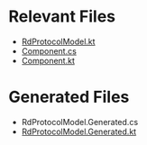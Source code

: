 # Relevant Files

- [RdProtocolModel.kt](protocol/src/main/kotlin/model/rider/RdProtocolModel.kt)
- [Component.cs](src/dotnet/ReSharperPlugin.RdProtocol/Rider/Component.cs)
- [Component.kt](src/rider/main/kotlin/com/jetbrains/rider/plugins/rdprotocol/Component.kt)

# Generated Files

- RdProtocolModel.Generated.cs
- [RdProtocolModel.Generated.kt](src/rider/main/kotlin/com/jetbrains/rider/plugins/rdprotocol/RdProtocolModel.Generated.kt)
